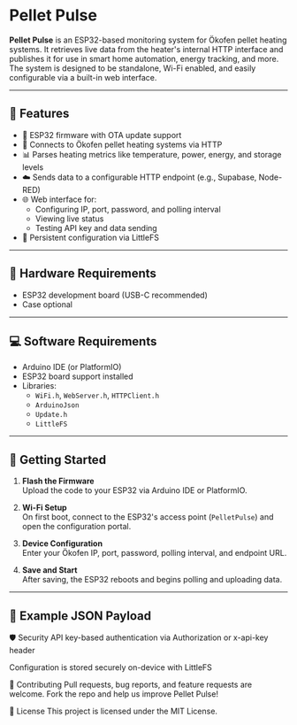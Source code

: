 # Pellet Pulse

**Pellet Pulse** is an ESP32-based monitoring system for Ökofen pellet heating systems. It retrieves live data from the heater's internal HTTP interface and publishes it for use in smart home automation, energy tracking, and more. The system is designed to be standalone, Wi-Fi enabled, and easily configurable via a built-in web interface.

---

## 🔧 Features

- 📶 ESP32 firmware with OTA update support  
- 🔌 Connects to Ökofen pellet heating systems via HTTP  
- 📊 Parses heating metrics like temperature, power, energy, and storage levels  
- ☁️ Sends data to a configurable HTTP endpoint (e.g., Supabase, Node-RED)  
- 🌐 Web interface for:
  - Configuring IP, port, password, and polling interval
  - Viewing live status
  - Testing API key and data sending
- 💾 Persistent configuration via LittleFS


---

## 🧰 Hardware Requirements

- ESP32 development board (USB-C recommended)  
- Case optional

---

## 💻 Software Requirements

- Arduino IDE (or PlatformIO)  
- ESP32 board support installed  
- Libraries:
  - `WiFi.h`, `WebServer.h`, `HTTPClient.h`
  - `ArduinoJson`
  - `Update.h`
  - `LittleFS`
  

---

## 🚀 Getting Started

1. **Flash the Firmware**  
   Upload the code to your ESP32 via Arduino IDE or PlatformIO.

2. **Wi-Fi Setup**  
   On first boot, connect to the ESP32's access point (`PelletPulse`) and open the configuration portal.

3. **Device Configuration**  
   Enter your Ökofen IP, port, password, polling interval, and endpoint URL.

4. **Save and Start**  
   After saving, the ESP32 reboots and begins polling and uploading data.

---

## 🧾 Example JSON Payload

🛡️ Security
API key-based authentication via Authorization or x-api-key header

Configuration is stored securely on-device with LittleFS

🤝 Contributing
Pull requests, bug reports, and feature requests are welcome. Fork the repo and help us improve Pellet Pulse!

📜 License
This project is licensed under the MIT License.
